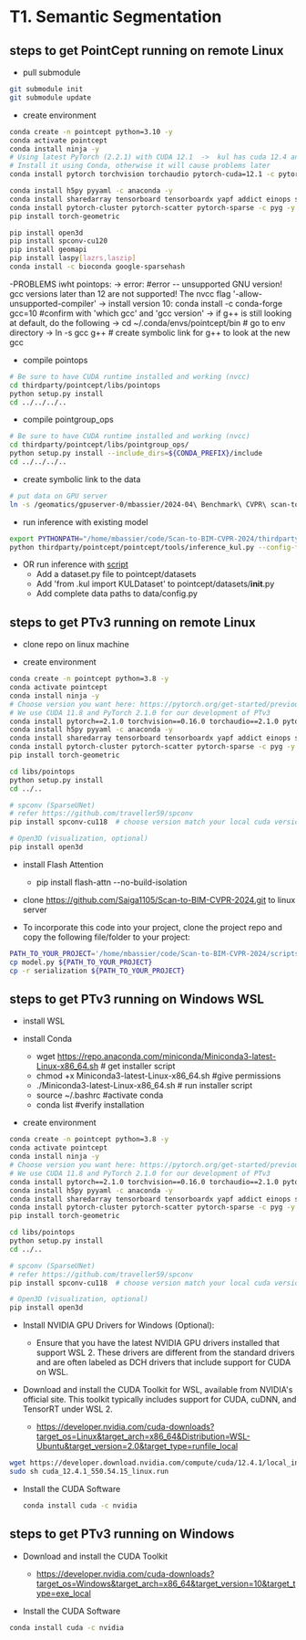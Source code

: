 # T1. Semantic Segmentation

## steps to get PointCept running on remote Linux
- pull submodule
```bash
git submodule init
git submodule update
```
- create environment

```bash
conda create -n pointcept python=3.10 -y
conda activate pointcept
conda install ninja -y
# Using latest PyTorch (2.2.1) with CUDA 12.1  ->  kul has cuda 12.4 and torch 2.2.2, gcc (GCC) 13.2.1 
# Install it using Conda, otherwise it will cause problems later
conda install pytorch torchvision torchaudio pytorch-cuda=12.1 -c pytorch -c nvidia

conda install h5py pyyaml -c anaconda -y
conda install sharedarray tensorboard tensorboardx yapf addict einops scipy plyfile termcolor timm -c conda-forge -y
conda install pytorch-cluster pytorch-scatter pytorch-sparse -c pyg -y
pip install torch-geometric

pip install open3d
pip install spconv-cu120
pip install geomapi
pip install laspy[lazrs,laszip]
conda install -c bioconda google-sparsehash
```
-PROBLEMS iwht pointops:
    -> error: #error -- unsupported GNU version! gcc versions later than 12 are not supported! The nvcc flag '-allow-unsupported-compiler'
    -> install version 10: conda install -c conda-forge gcc=10 #confirm with 'which gcc' and 'gcc version'
    -> if g++ is still looking at default, do the following
        -> cd ~/.conda/envs/pointcept/bin # go to env directory
        -> ln -s gcc g++ # create symbolic link for g++ to look at the new gcc


- compile pointops
```bash
# Be sure to have CUDA runtime installed and working (nvcc)
cd thirdparty/pointcept/libs/pointops
python setup.py install
cd ../../../..
```
- compile pointgroup_ops
```bash
# Be sure to have CUDA runtime installed and working (nvcc)
cd thirdparty/pointcept/libs/pointgroup_ops/
python setup.py install --include_dirs=${CONDA_PREFIX}/include  
cd ../../../..
```

- create symbolic link to the data
```bash
# put data on GPU server
ln -s /geomatics/gpuserver-0/mbassier/2024-04\ Benchmark\ CVPR\ scan-to-BIM/ data
```

- run inference with existing model
```bash
export PYTHONPATH="/home/mbassier/code/Scan-to-BIM-CVPR-2024/thirdparty:$PYTHONPATH" # python path needs to be explicity located as submodule is otherwise not recognised
python thirdparty/pointcept/pointcept/tools/inference_kul.py --config-file /home/mbassier/code/Scan-to-BIM-CVPR-2024/thirdparty/pointcept/configs/kul/kul-pt-v3-base.py --options save_path=/home/mbassier/code/Scan-to-BIM-CVPR-2024/data/t1_data_test/result weight=/home/mbassier/code/Scan-to-BIM-CVPR-2024/data/t1_data_test/model/model_best.pth # use complete paths
```

- OR run inference with [script](../scripts/t1_semantic_segmentation_kul_server.ipynb)
    - Add a dataset.py file to pointcept/datasets
    - Add 'from .kul import KULDataset' to pointcept/datasets/__init__.py
    - Add complete data paths to data/config.py




## steps to get PTv3 running on remote Linux

- clone repo on linux machine

- create environment
```bash
conda create -n pointcept python=3.8 -y
conda activate pointcept
conda install ninja -y
# Choose version you want here: https://pytorch.org/get-started/previous-versions/
# We use CUDA 11.8 and PyTorch 2.1.0 for our development of PTv3
conda install pytorch==2.1.0 torchvision==0.16.0 torchaudio==2.1.0 pytorch-cuda=11.8 -c pytorch -c nvidia
conda install h5py pyyaml -c anaconda -y
conda install sharedarray tensorboard tensorboardx yapf addict einops scipy plyfile termcolor timm -c conda-forge -y
conda install pytorch-cluster pytorch-scatter pytorch-sparse -c pyg -y
pip install torch-geometric

cd libs/pointops
python setup.py install
cd ../..

# spconv (SparseUNet)
# refer https://github.com/traveller59/spconv
pip install spconv-cu118  # choose version match your local cuda version

# Open3D (visualization, optional)
pip install open3d
```
- install Flash Attention
    - pip install flash-attn --no-build-isolation

- clone https://github.com/Saiga1105/Scan-to-BIM-CVPR-2024.git to linux server

- To incorporate this code into your project, clone the project repo and copy the following file/folder to your project:
```bash
PATH_TO_YOUR_PROJECT='/home/mbassier/code/Scan-to-BIM-CVPR-2024/scripts'
cp model.py ${PATH_TO_YOUR_PROJECT} 
cp -r serialization ${PATH_TO_YOUR_PROJECT}
```


## steps to get PTv3 running on Windows WSL

- install WSL
- install Conda
    - wget https://repo.anaconda.com/miniconda/Miniconda3-latest-Linux-x86_64.sh # get installer script
    - chmod +x Miniconda3-latest-Linux-x86_64.sh #give permissions
    - ./Miniconda3-latest-Linux-x86_64.sh # run installer script
    - source ~/.bashrc #activate conda
    - conda list #verify installation

- create environment
```bash
conda create -n pointcept python=3.8 -y
conda activate pointcept
conda install ninja -y
# Choose version you want here: https://pytorch.org/get-started/previous-versions/
# We use CUDA 11.8 and PyTorch 2.1.0 for our development of PTv3
conda install pytorch==2.1.0 torchvision==0.16.0 torchaudio==2.1.0 pytorch-cuda=11.8 -c pytorch -c nvidia
conda install h5py pyyaml -c anaconda -y
conda install sharedarray tensorboard tensorboardx yapf addict einops scipy plyfile termcolor timm -c conda-forge -y
conda install pytorch-cluster pytorch-scatter pytorch-sparse -c pyg -y
pip install torch-geometric

cd libs/pointops
python setup.py install
cd ../..

# spconv (SparseUNet)
# refer https://github.com/traveller59/spconv
pip install spconv-cu118  # choose version match your local cuda version

# Open3D (visualization, optional)
pip install open3d
```

- Install NVIDIA GPU Drivers for Windows (Optional):
    - Ensure that you have the latest NVIDIA GPU drivers installed that support WSL 2. These drivers are different from the standard drivers and are often labeled as DCH drivers that include support for CUDA on WSL.

- Download and install the CUDA Toolkit for WSL, available from NVIDIA's official site. This toolkit typically includes support for CUDA, cuDNN, and TensorRT under WSL 2.
    - https://developer.nvidia.com/cuda-downloads?target_os=Linux&target_arch=x86_64&Distribution=WSL-Ubuntu&target_version=2.0&target_type=runfile_local
```bash
wget https://developer.download.nvidia.com/compute/cuda/12.4.1/local_installers/cuda_12.4.1_550.54.15_linux.run
sudo sh cuda_12.4.1_550.54.15_linux.run
```

- Install the CUDA Software
    ```bash
    conda install cuda -c nvidia
    ```

## steps to get PTv3 running on Windows
- Download and install the CUDA Toolkit
    - https://developer.nvidia.com/cuda-downloads?target_os=Windows&target_arch=x86_64&target_version=10&target_type=exe_local

- Install the CUDA Software
```bash
conda install cuda -c nvidia
```